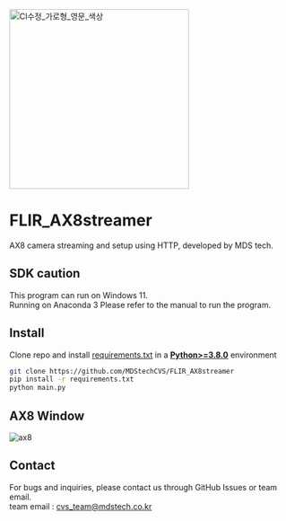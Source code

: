 <img width="320" alt="CI수정_가로형_영문_색상" src="https://github.com/MDStechCVS/FLIR_AX8streamer/assets/142575573/408f2fa4-12a8-4e2d-9ac2-db1bc7cdf995">



# FLIR_AX8streamer
 AX8 camera streaming and setup using HTTP, developed by MDS tech.


## SDK caution
This program can run on Windows 11.<br>
Running on Anaconda 3
Please refer to the manual to run the program.

## <div align="left">Install</div>
Clone repo and install [requirements.txt](https://github.com/MDStechCVS/FLIR_AX8streamer/blob/main/requirements.txt) in a
[**Python>=3.8.0**](https://www.python.org/) environment

```bash
git clone https://github.com/MDStechCVS/FLIR_AX8streamer
pip install -r requirements.txt
python main.py
```

## AX8 Window

![ax8](https://github.com/MDStechCVS/FLIR_AX8streamer/assets/142575573/7341ff4e-6657-4be3-80d5-2d82c097c280)

## <div align="left">Contact</div>
For bugs and inquiries, please contact us through GitHub Issues or team email.<br>
team email : cvs_team@mdstech.co.kr


